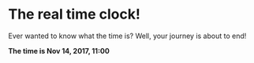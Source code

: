 # The real time clock!

Ever wanted to know what the time is? Well, your journey is about to end!

**The time is Nov 14, 2017, 11:00**